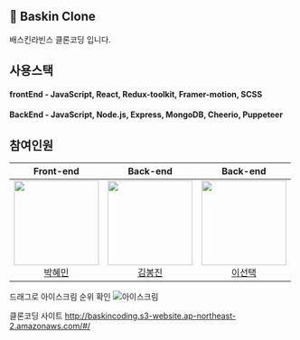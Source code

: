## 🍦 Baskin Clone

배스킨라빈스 클론코딩 입니다.

## 사용스택

#### frontEnd - JavaScript, React, Redux-toolkit, Framer-motion, SCSS
#### BackEnd - JavaScript, Node.js, Express, MongoDB, Cheerio, Puppeteer

## 참여인원
Front-end |Back-end|Back-end|
:---:|:---:|:---:|
<img width= "150px" src="https://avatars.githubusercontent.com/u/85723134?v=4"/></br><a href='https://github.com/hyemin085'>박혜민</a></br>|<img width= "150px" src="https://avatars.githubusercontent.com/u/88937864?v=4"/></br><a href='https://github.com/poseson92'>김봉진</a>|<img width= "150px" src="https://avatars.githubusercontent.com/u/48742487?v=4"/></br><a href='https://github.com/choice91'>이선택</a>


드래그로 아이스크림 순위 확인
![아이스크림](https://user-images.githubusercontent.com/85723134/140522611-63e07814-06a0-4703-9cd7-28caf9a7759c.gif)



클론코딩 사이트
http://baskincoding.s3-website.ap-northeast-2.amazonaws.com/#/
